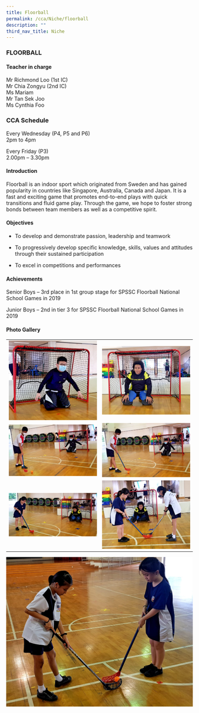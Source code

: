 ```yaml
---
title: Floorball
permalink: /cca/Niche/floorball
description: ""
third_nav_title: Niche
---
```

### FLOORBALL

#### Teacher in charge

Mr Richmond Loo (1st IC)   <br>
Mr Chia Zongyu (2nd IC) <br>
Ms Mariam <br>
Mr Tan Sek Joo  <br>
Ms Cynthia Foo   

### CCA Schedule

Every Wednesday (P4, P5 and P6) <br>
2pm to 4pm

Every Friday (P3) <br>
2.00pm – 3.30pm

#### Introduction

Floorball is an indoor sport which originated from Sweden and has gained popularity in countries like Singapore, Australia, Canada and Japan. It is a fast and exciting game that promotes end-to-end plays with quick transitions and fluid game play. Through the game, we hope to foster strong bonds between team members as well as a competitive spirit.

#### Objectives

*   To develop and demonstrate passion, leadership and teamwork
    
*   To progressively develop specific knowledge, skills, values and attitudes through their sustained participation
    
*   To excel in competitions and performances

####  Achievements

Senior Boys – 3rd place in 1st group stage for SPSSC Floorball National School Games in 2019

Junior Boys – 2nd in tier 3 for SPSSC Floorball National School Games in 2019

#### Photo Gallery
 
| | |
|---|---|
| ![](/images/flooorball1.jpg) | ![](/images/floorball2.jpg) |
| ![](/images/floorball3.jpg) | ![](/images/floorball4.jpg) | 
| ![](/images/floorball5.jpg) | ![](/images/floorball6.jpg) | 

![](/images/floorball7.jpg)